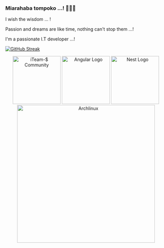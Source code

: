 ### Miarahaba tompoko ...! 🙏🙏🙏
  I wish the wisdom ... !
  
  Passion and dreams are like time, nothing can't stop them ...!
  
  I'm a passionate I.T developer ...!
  
  [![GitHub Streak](http://github-readme-streak-stats.herokuapp.com?user=lahatra3&theme=hacker&hide_border=true)](https://git.io/streak-stats)
  
  <p align="center">
   <a href="https://iteam-s.mg" target="blank"><img src="https://iteam-s.mg/assets/img/LOGO.png" width="150" alt="iTeam-$ Community" /></a>
    <a href="https://angular.io/" target="blank"><img src="https://angular.io/assets/images/logos/angular/angular.svg" 
       width="150" alt="Angular Logo" /></a>
    <a href="https://nestjs.com/" target="blank"><img src="https://d33wubrfki0l68.cloudfront.net/e937e774cbbe23635999615ad5d7732decad182a/26072/logo-small.ede75a6b.svg" width="150" alt="Nest Logo" /></a>
    <a href="https://archlinux.org/" target="blank"><img src="https://archlinux.org/static/logos/archlinux-logo-dark-1200dpi.b42bd35d5916.png" 
       width="431" alt="Archlinux" /></a>
  </p>
<!--
**lahatra3/lahatra3** is a ✨ _special_ ✨ repository because its `README.md` (this file) appears on your GitHub profile.

Here are some ideas to get you started:

- 🔭 I’m currently working on ...
- 🌱 I’m currently learning ...
- 👯 I’m looking to collaborate on ...
- 🤔 I’m looking for help with ...
- 💬 Ask me about ...
- 📫 How to reach me: ...
- 😄 Pronouns: ...
- ⚡ Fun fact: ...
-->

